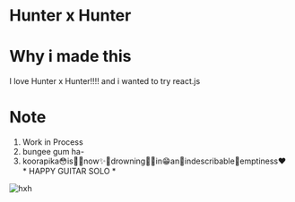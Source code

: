 
# Hunter x Hunter


# Why i made this
I love Hunter x Hunter!!!! and i wanted to try react.js

# Note
1. Work in Process
2. bungee gum ha-
3. koorapika😳is🤸‍♀️now✨🌊drowning🌊✨in😁an🐸indescribable💋emptiness❤  * HAPPY GUITAR SOLO *


![hxh](https://user-images.githubusercontent.com/76558546/115117128-ac658580-9fba-11eb-8857-5b41a82145bf.jpg)
